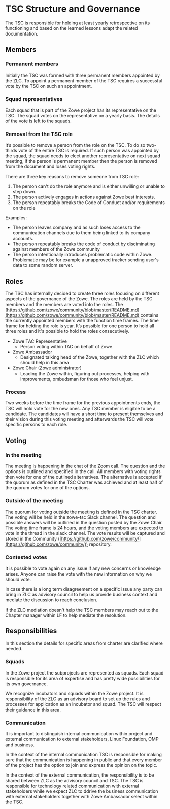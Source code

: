 # TSC Structure and Governance

The TSC is responsible for holding at least yearly retrospective on its functioning and based on the learned lessons adapt the related documentation. 

## Members

### Permanent members

Initially the TSC was formed with three permanent members appointed by the ZLC. To appoint a permanent member of the TSC requires a successful vote by the TSC on such an appointment. 

### Squad representatives

Each squad that is part of the Zowe project has its representative on the TSC. The squad votes on the representative on a yearly basis. The details of the vote is left to the squads.

### Removal from the TSC role

It’s possible to remove a person from the role on the TSC. To do so two-thirds vote of the entire TSC is required. If such person was appointed by the squad, the squad needs to elect another representative on next squad meeting, if the person is permanent member then the person is removed from the document and loses voting rights.

There are three key reasons to remove someone from TSC role: 

1) The person can't do the role anymore and is either unwilling or unable to step down. 
2) The person actively engages in actions against Zowe best interests.
3) The person repeatably breaks the Code of Conduct and/or requirements on the role 

Examples:

- The person leaves company and as such loses access to the communication channels due to them being linked to its company accounts. 
- The person repeatably breaks the code of conduct by disciminating against members of the Zowe community
- The person intentionally introduces problematic code within Zowe. Problematic may be for example a unapproved tracker sending user's data to some random server. 

## Roles

The TSC has internally decided to create three roles focusing on different aspects of the governance of the Zowe. The roles are held by the TSC members and the members are voted into the roles. The [https://github.com/zowe/community/blob/master/README.md](https://github.com/zowe/community/blob/master/README.md) contains the currently appointed members with the function time frames. The time frame for helding the role is year. It’s possible for one person to hold all three roles and it's possible to hold the roles consecutively. 


*   Zowe TAC Representative
    *   Person voting within TAC on behalf of Zowe. 
*   Zowe Ambassador
    *   Designated talking head of the Zowe, together with the ZLC which should help in this area
*   Zowe Chair (Zowe administrator)
    *   Leading the Zowe within, figuring out processes, helping with improvements, ombudsman for those who feel unjust. 


### Process

Two weeks before the time frame for the previous appointments ends, the TSC will hold vote for the new ones. Any TSC member is eligible to be a candidate. The candidates will have a short time to present themselves and their vision during this voting meeting and afterwards the TSC will vote specific persons to each role. 


## Voting


### In the meeting

The meeting is happening in the chat of the Zoom call. The question and the options is outlined and specified in the call. All members with voting rights then vote for one of the outlined alternatives. The alternative is accepted if the quorum as defined in the TSC Charter was achieved and at least half of the quorum votes for one of the options. 


### Outside of the meeting

The quorum for voting outside the meeting is defined in the TSC charter. The voting will be held in the zowe-tsc Slack channel. The question and possible answers will be outlined in the question posted by the Zowe Chair. The voting time frame is 24 hours, and the voting members are expected to vote in the thread in the slack channel. The vote results will be captured and stored in the Community ([https://github.com/zowe/community/](https://github.com/zowe/community/)) repository. 

### Contested votes

It is possible to vote again on any issue if any new concerns or knowledge arises. Anyone can raise the vote with the new information on why we should vote. 

In case there is a long term disagreement on a specific issue any party can bring in ZLC as advisory council to help us provide business context and mediate the discussion to reach conclusion. 

If the ZLC mediation doesn't help the TSC members may reach out to the Chapter manager within LF to help mediate the resolution. 

## Responsibilities

In this section the details for specific areas from charter are clarified where needed.

### Squads

In the Zowe project the subprojects are represented as squads. Each squad is responsible for its area of expertise and has pretty wide possibilities for its own governance. 

We recognize incubators and squads within the Zowe project. It is responsibility of the ZLC as an advisory board to set up the rules and processes for application as an incubator and squad. The TSC will respect their guidance in this area. 

### Communication

It is important to distinguish internal communication within project and external communication to external stakeholders, Linux Foundation, OMP and business. 

In the context of the internal communication TSC is responsible for making sure that the communication is happening in public and that every member of the project has the option to join and express the opinion on the topic. 

In the context of the external communication, the responsibility is to be shared between ZLC as the advisory council and TSC. The TSC is responsible for technology related communication with external stakeholders while we expect ZLC to ddrive the business communication with external stakeholders together with Zowe Ambassador select within the TSC. 